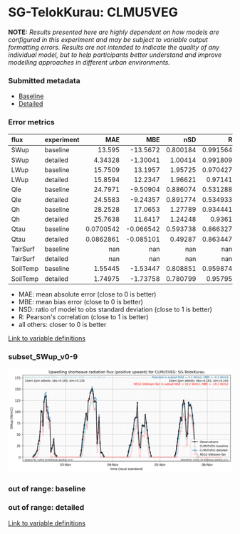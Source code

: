 # SG-TelokKurau: CLMU5VEG

**NOTE:** *Results presented here are highly dependent on how models are configured in this experiment and may be subject to variable output formatting errors. Results are not intended to indicate the quality of any individual model, but to help participants better understand and improve modelling approaches in different urban environments.*

### Submitted metadata

- [Baseline](CLMU5VEG_SG-TelokKurau_baseline_attrs.md)
- [Detailed](CLMU5VEG_SG-TelokKurau_detailed_attrs.md)

### Error metrics

| flux     | experiment   |         MAE |        MBE |        nSD |          R |          5th |       95th |       RMSE |      cRMSE |       AMBE |        1-nSD |          1-R |   nSkewness |   nKurtosis |     Overlap |
|:---------|:-------------|------------:|-----------:|-----------:|-----------:|-------------:|-----------:|-----------:|-----------:|-----------:|-------------:|-------------:|------------:|------------:|------------:|
| SWup     | baseline     |  13.595     | -13.5672   |   0.800184 |   0.991564 |   1.93575    |  28.6427   |  17.1871   |   0.231144 |  13.5672   |   0.199816   |   0.00843615 |   0.0439929 |   0.0397931 |   0.149266  |
| SWup     | detailed     |   4.34328   |  -1.30041  |   1.00414  |   0.991809 |   1.66529    |   0.09086  |   6.00046  |   0.128327 |   1.30041  |   0.00413897 |   0.00819142 |   0.0741794 |   0.0464014 |   0.0933429 |
| LWup     | baseline     |  15.7509    |  13.1957   |   1.95725  |   0.970427 |   4.8681     |  60.7691   |  25.9847   |   1.01592  |  13.1957   |   0.957254   |   0.0295733  |   0.0686224 |   0.401488  |   0.160283  |
| LWup     | detailed     |  15.8594    |  12.2347   |   1.96621  |   0.97141  |   6.05742    |  59.8019   |  25.6419   |   1.02273  |  12.2347   |   0.966208   |   0.0285902  |   0.055069  |   0.523053  |   0.196658  |
| Qle      | baseline     |  24.7971    |  -9.50904  |   0.886074 |   0.531288 |   3.63417    |  52.8729   |  43.6751   |   0.91848  |   9.50904  |   0.113926   |   0.468712   |   1.33924   |   5.32368   |   0.437286  |
| Qle      | detailed     |  24.5583    |  -9.24357  |   0.891774 |   0.534933 |   3.83674    |  51.7814   |  43.5582   |   0.917159 |   9.24357  |   0.108226   |   0.465067   |   1.30564   |   5.05961   |   0.407531  |
| Qh       | baseline     |  28.2528    |  17.0653   |   1.27789  |   0.934441 |   3.77306    |  73.9871   |  46.3631   |   0.494747 |  17.0653   |   0.277887   |   0.0655586  |   0.06105   |   0.318192  |   0.168643  |
| Qh       | detailed     |  25.7638    |  11.6417   |   1.24248  |   0.9361   |   4.68706    |  62.7362   |  42.2778   |   0.466459 |  11.6417   |   0.242476   |   0.0639003  |   0.0490235 |   0.283558  |   0.212133  |
| Qtau     | baseline     |   0.0700542 |  -0.066542 |   0.593738 |   0.866327 |   0.00442385 |   0.170934 |   0.101456 |   0.569018 |   0.066542 |   0.406262   |   0.133673   |   0.0918495 |   0.229754  |   0.233335  |
| Qtau     | detailed     |   0.0862861 |  -0.085101 |   0.49287  |   0.863447 |   0.00604875 |   0.215676 |   0.119748 |   0.625928 |   0.085101 |   0.50713    |   0.136553   |   0.0839467 |   0.243646  |   0.312216  |
| TairSurf | baseline     | nan         | nan        | nan        | nan        | nan          | nan        | nan        | nan        | nan        | nan          | nan          | nan         | nan         | nan         |
| TairSurf | detailed     | nan         | nan        | nan        | nan        | nan          | nan        | nan        | nan        | nan        | nan          | nan          | nan         | nan         | nan         |
| SoilTemp | baseline     |   1.55445   |  -1.53447  |   0.808851 |   0.959874 |   0.88199    |   2.87694  |   1.86361  |   0.318512 |   1.53447  |   0.191149   |   0.0401261  |   0.159437  |   1.00018   |   0.24642   |
| SoilTemp | detailed     |   1.74975   |  -1.73758  |   0.780799 |   0.95795  |   1.00137    |   3.28456  |   2.06708  |   0.337215 |   1.73758  |   0.219201   |   0.0420498  |   0.165822  |   0.949293  |   0.271654  |

 - MAE: mean absolute error (close to 0 is better)
 - MBE: mean bias error (close to 0 is better)
 - NSD: ratio of model to obs standard deviation (close to 1 is better)
 - R: Pearson's correlation (close to 1 is better)
 - all others: closer to 0 is better

[Link to variable definitions](../modelattrs/variable_definitions.md)

### <a name="subset_swup_v0-9"></a>subset_SWup_v0-9
[![CLMU5VEG_SG-TelokKurau_subset_SWup_v0-9.png](CLMU5VEG_SG-TelokKurau_subset_SWup_v0-9.png)](CLMU5VEG_SG-TelokKurau_subset_SWup_v0-9.png)

### out of range: baseline


### out of range: detailed



[Link to variable definitions](../modelattrs/variable_definitions.md)

